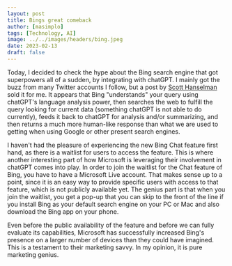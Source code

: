 ```yaml
---
layout: post
title: Bings great comeback
author: [masimplo]
tags: [Technology, AI]
image: ../../images/headers/bing.jpeg
date: 2023-02-13
draft: false
---
```


Today, I decided to check the hype about the Bing search engine that got superpowers all of a sudden, by integrating with chatGPT. I mainly got the buzz from many Twitter accounts I follow, but a post by [Scott Hanselman](https://twitter.com/shanselman) sold it for me. It appears that Bing "understands" your query using chatGPT's language analysis power, then searches the web to fulfill the query looking for current data (something chatGPT is not able to do currently), feeds it back to chatGPT for analysis and/or summarizing, and then returns a much more human-like response than what we are used to getting when using Google or other present search engines.

I haven't had the pleasure of experiencing the new Bing Chat feature first hand, as there is a waitlist for users to access the feature. This is where another interesting part of how Microsoft is leveraging their involvement in chatGPT comes into play. In order to join the waitlist for the Chat feature of Bing, you have to have a Microsoft Live account. That makes sense up to a point, since it is an easy way to provide specific users with access to that feature, which is not publicly available yet. The genius part is that when you join the waitlist, you get a pop-up that you can skip to the front of the line if you install Bing as your default search engine on your PC or Mac and also download the Bing app on your phone.

Even before the public availability of the feature and before we can fully evaluate its capabilities, Microsoft has successfully increased Bing's presence on a larger number of devices than they could have imagined. This is a testament to their marketing savvy. In my opinion, it is pure marketing genius.

